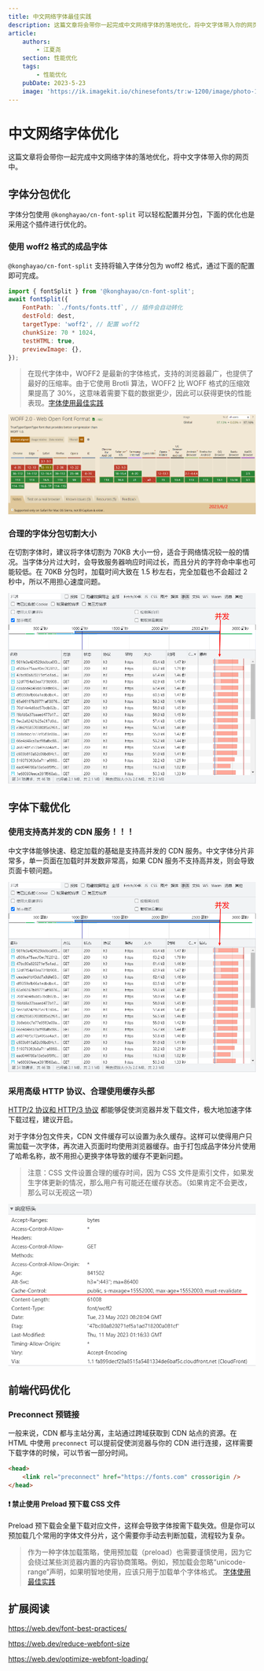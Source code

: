 ```yaml
---
title: 中文网络字体最佳实践
description: 这篇文章将会带你一起完成中文网络字体的落地优化，将中文字体带入你的网页中。
article:
    authors:
        - 江夏尧
    section: 性能优化
    tags:
        - 性能优化
    pubDate: 2023-5-23
    image: 'https://ik.imagekit.io/chinesefonts/tr:w-1200/image/photo-1508804185872-d7badad00f7d.jfif'
---
```


# 中文网络字体优化

这篇文章将会带你一起完成中文网络字体的落地优化，将中文字体带入你的网页中。

## 字体分包优化

字体分包使用 `@konghayao/cn-font-split` 可以轻松配置并分包，下面的优化也是采用这个插件进行优化的。

### 使用 woff2 格式的成品字体

`@konghayao/cn-font-split` 支持将输入字体分包为 woff2 格式，通过下面的配置即可完成。

```js
import { fontSplit } from '@konghayao/cn-font-split';
await fontSplit({
    FontPath: `./fonts/fonts.ttf`, // 插件会自动转化
    destFold: dest,
    targetType: 'woff2', // 配置 woff2
    chunkSize: 70 * 1024,
    testHTML: true,
    previewImage: {},
});
```

> 在现代字体中，WOFF2 是最新的字体格式，支持的浏览器最广，也提供了最好的压缩率。由于它使用 Brotli 算法，WOFF2 比 WOFF 格式的压缩效果提高了 30%，这意味着需要下载的数据更少，因此可以获得更快的性能表现。[字体使用最佳实践](https://web.dev/font-best-practices/#be-cautious-when-using-preload-to-load-fonts)

![woff2 支持情况](/assets/woff2_support_status.png)

### 合理的字体分包切割大小

在切割字体时，建议将字体切割为 70KB 大小一份，适合于网络情况较一般的情况。当字体分片过大时，会导致服务器响应时间过长，而且分片的字符命中率也可能较低。在 70KB 分包时，加载时间大致在 1.5 秒左右，完全加载也不会超过 2 秒中，所以不用担心速度问题。

![加载时间图](/assets/performance_states.png)

## 字体下载优化

### 使用支持高并发的 CDN 服务！！！

中文字体能够快速、稳定加载的基础是支持高并发的 CDN 服务。中文字体分片非常多，单一页面在加载时并发数非常高，如果 CDN 服务不支持高并发，则会导致页面卡顿问题。

![高并发下载](/assets/performance_states.png)

### 采用高级 HTTP 协议、合理使用缓存头部

[HTTP/2 协议和 HTTP/3 协议](https://web.dev/content-delivery-networks/#http2-and-http3) 都能够促使浏览器并发下载文件，极大地加速字体下载过程，建议开启。

对于字体分包文件夹，CDN 文件缓存可以设置为永久缓存。这样可以使得用户只需加载一次字体，再次进入页面时均使用浏览器缓存。由于打包成品字体分片使用了哈希名称，故不用担心更换字体导致的缓存不更新问题。

> 注意：CSS 文件设置合理的缓存时间，因为 CSS 文件是索引文件，如果发生字体更新的情况，那么用户有可能还在缓存状态。（如果肯定不会更改，那么可以无视这一项）

![缓存头部设置](/assets/status_cache.png)

## 前端代码优化

### Preconnect 预链接

一般来说，CDN 都与主站分离，主站通过跨域获取到 CDN 站点的资源。在 HTML 中使用 `preconnect` 可以提前促使浏览器与你的 CDN 进行连接，这样需要下载字体的时候，可以节省一部分时间。

```html
<head>
    <link rel="preconnect" href="https://fonts.com" crossorigin />
</head>
```

#### ❗ 禁止使用 Preload 预下载 CSS 文件

Preload 预下载会全量下载对应文件，这样会导致字体按需下载失效。但是你可以预加载几个常用的字体文件分片，这个需要你手动去判断加载，流程较为复杂。

> 作为一种字体加载策略，使用预加载（preload）也需要谨慎使用，因为它会绕过某些浏览器内置的内容协商策略。例如，预加载会忽略“unicode-range”声明，如果明智地使用，应该只用于加载单个字体格式。 [字体使用最佳实践](https://web.dev/font-best-practices/)

## 扩展阅读

https://web.dev/font-best-practices/

https://web.dev/reduce-webfont-size

https://web.dev/optimize-webfont-loading/
